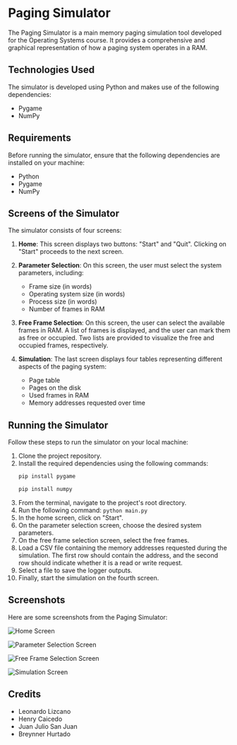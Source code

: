 # Paging Simulator

The Paging Simulator is a main memory paging simulation tool developed for the Operating Systems course. It provides a comprehensive and graphical representation of how a paging system operates in a RAM.

## Technologies Used

The simulator is developed using Python and makes use of the following dependencies:

- Pygame
- NumPy

## Requirements

Before running the simulator, ensure that the following dependencies are installed on your machine:

- Python
- Pygame
- NumPy

## Screens of the Simulator

The simulator consists of four screens:

1. **Home**: This screen displays two buttons: "Start" and "Quit". Clicking on "Start" proceeds to the next screen.

2. **Parameter Selection**: On this screen, the user must select the system parameters, including:

   - Frame size (in words)
   - Operating system size (in words)
   - Process size (in words)
   - Number of frames in RAM

3. **Free Frame Selection**: On this screen, the user can select the available frames in RAM. A list of frames is displayed, and the user can mark them as free or occupied. Two lists are provided to visualize the free and occupied frames, respectively.

4. **Simulation**: The last screen displays four tables representing different aspects of the paging system:

   - Page table
   - Pages on the disk
   - Used frames in RAM
   - Memory addresses requested over time

## Running the Simulator

Follow these steps to run the simulator on your local machine:

1. Clone the project repository.
2. Install the required dependencies using the following commands:
   ```bash
   pip install pygame
   ```
   ```bash
   pip install numpy
   ```
3. From the terminal, navigate to the project's root directory.
4. Run the following command: `python main.py`
5. In the home screen, click on "Start".
6. On the parameter selection screen, choose the desired system parameters.
7. On the free frame selection screen, select the free frames.
8. Load a CSV file containing the memory addresses requested during the simulation. The first row should contain the address, and the second row should indicate whether it is a read or write request.
9. Select a file to save the logger outputs.
10. Finally, start the simulation on the fourth screen.

## Screenshots

Here are some screenshots from the Paging Simulator:

![Home Screen](https://github.com/LeoLizc/Paging_sistem_simulator/assets/74639893/e142dcaf-79da-4c23-a5fa-195c079c30e9)

![Parameter Selection Screen](https://github.com/LeoLizc/Paging_sistem_simulator/assets/74639893/788aebb0-38d4-4db7-b555-730f27c2ae7c)

![Free Frame Selection Screen](https://github.com/LeoLizc/Paging_sistem_simulator/assets/74639893/4e51ec7b-b65a-4753-a016-f82afe52b077)

![Simulation Screen](https://github.com/LeoLizc/Paging_sistem_simulator/assets/74639893/8a5500e5-e2a5-4d61-8f41-b3cb252bbf44)

## Credits

- Leonardo Lizcano
- Henry Caicedo
- Juan Julio San Juan
- Breynner Hurtado
